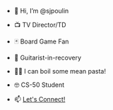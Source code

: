 - 👋 Hi, I’m @sjpoulin
- 📺 TV Director/TD
- 🃏 Board Game Fan
- 🎸 Guitarist-in-recovery
- 👨‍🍳 I can boil some mean pasta!
- 🤓 CS-50 Student

- 📫 [Let's Connect!](https://www.linkedin.com/in/spencerpoulin/)

<!---
sjpoulin/sjpoulin is a ✨ special ✨ repository because its `README.md` (this file) appears on your GitHub profile.
You can click the Preview link to take a look at your changes.
--->
